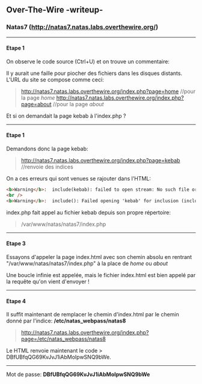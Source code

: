 ## Over-The-Wire -writeup-
### Natas7 (http://natas7.natas.labs.overthewire.org/)

---
#### Etape 1

On observe le code source (Ctrl+U) et on trouve un commentaire:
> <!-- hint: password for webuser natas8 is in /etc/natas_webpass/natas8 -->

Il y aurait une faille pour piocher des fichiers dans les disques distants.  
L'URL du site se compose comme ceci:
> http://natas7.natas.labs.overthewire.org/index.php?page=home //pour la page *home*
> http://natas7.natas.labs.overthewire.org/index.php?page=about //pour la page *about*

Et si on demandait la page kebab à l'index.php ?

---
#### Etape 1

Demandons donc la page kebab:
> http://natas7.natas.labs.overthewire.org/index.php?page=kebab //renvoie des indices

On a ces erreurs qui sont venues se rajouter dans l'HTML:
```html
<b>Warning</b>:  include(kebab): failed to open stream: No such file or directory in <b>/var/www/natas/natas7/index.php</b> on line <b>21</b><br />
<br />
<b>Warning</b>:  include(): Failed opening 'kebab' for inclusion (include_path='.:/usr/share/php:/usr/share/pear') in <b>/var/www/natas/natas7/index.php</b> on line <b>21</b><br />
```

index.php fait appel au fichier kebab depuis son propre répertoire:
> /var/www/natas/natas7/index.php

---
#### Etape 3

Essayons d'appeler la page index.html avec son chemin absolu en rentrant "/var/www/natas/natas7/index.php" à la place de *home* ou *about*

Une boucle infinie est appelée, mais le fichier index.html est bien appelé par la requête qu'on vient d'envoyer !

---
#### Etape 4

Il suffit maintenant de remplacer le chemin d'index.html par le chemin donné par l'indice: **/etc/natas_webpass/natas8**

> http://natas7.natas.labs.overthewire.org/index.php?page=/etc/natas_webpass/natas8

Le HTML renvoie maintenant le code > DBfUBfqQG69KvJvJ1iAbMoIpwSNQ9bWe.

---
Mot de passe: **DBfUBfqQG69KvJvJ1iAbMoIpwSNQ9bWe**
